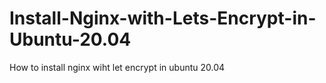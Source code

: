# Install-Nginx-with-Lets-Encrypt-in-Ubuntu-20.04
How to install nginx wiht let encrypt in ubuntu 20.04
